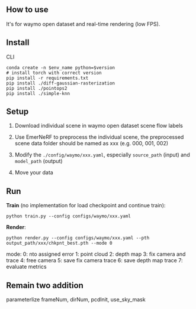 ## How to use
It's for waymo open dataset and real-time rendering (low FPS).

## Install
CLI
```shell
conda create -n $env_name python=$version
# install torch with correct version
pip install -r requirements.txt
pip install ./diff-gaussian-rasterization
pip install ./pointops2
pip install ./simple-knn
```

## Setup
1. Download individual scene in waymo open dataset scene flow labels

2. Use EmerNeRF to preprocess the individual scene, the preprocessed scene data folder should be named as xxx (e.g. 000, 001, 002)

3. Modify the `./config/waymo/xxx.yaml`, especially `source_path` (input) and `model_path` (output)

4. Move your data

## Run
**Train** (no implementation for load checkpoint and continue train):
```shell
python train.py --config configs/waymo/xxx.yaml
```

**Render**:
```shell
python render.py --config configs/waymo/xxx.yaml --pth output_path/xxx/chkpnt_best.pth --mode 0
```
mode:
0: nto assigned error
1: point cloud
2: depth map
3: fix camera and trace
4: free camera
5: save fix camera trace
6: save depth map trace
7: evaluate metrics 

## Remain two addition
parameterlize frameNum, dirNum, pcdInit, use_sky_mask
